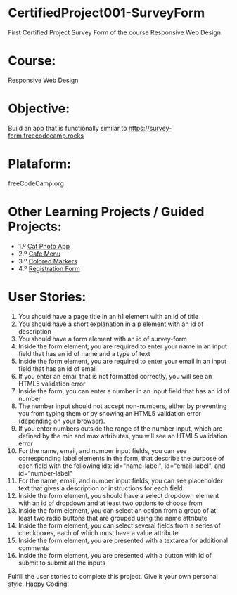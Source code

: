 # CertifiedProject001-SurveyForm
First Certified Project Survey Form of the course Responsive Web Design.
# Course:
Responsive Web Design
# Objective: 
Build an app that is functionally similar to https://survey-form.freecodecamp.rocks
# Plataform:
freeCodeCamp.org 
# Other Learning Projects / Guided Projects:
- 1.º <a href="https://github.com/elisfreire1/Project001-CatPhotoApp.git">Cat Photo App<a>
- 2.º <a href="https://github.com/elisfreire1/Project002-CafeMenu.git">Cafe Menu<a>
- 3.º <a href="https://github.com/elisfreire1/Project003-ColoredMarkers.git">Colored Markers<a>
- 4.º <a href="https://github.com/elisfreire1/Project004-RegistrationForm">Registration Form<a>

# User Stories:
1. You should have a page title in an h1 element with an id of title
2. You should have a short explanation in a p element with an id of description
3. You should have a form element with an id of survey-form
4. Inside the form element, you are required to enter your name in an input field that has an id of name and a type of text
5. Inside the form element, you are required to enter your email in an input field that has an id of email
6. If you enter an email that is not formatted correctly, you will see an HTML5 validation error
7. Inside the form, you can enter a number in an input field that has an id of number
8. The number input should not accept non-numbers, either by preventing you from typing them or by showing an HTML5 validation error (depending on your browser).
9. If you enter numbers outside the range of the number input, which are defined by the min and max attributes, you will see an HTML5 validation error
10. For the name, email, and number input fields, you can see corresponding label elements in the form, that describe the purpose of each field with the following ids: id="name-label", id="email-label", and id="number-label"
11. For the name, email, and number input fields, you can see placeholder text that gives a description or instructions for each field
12. Inside the form element, you should have a select dropdown element with an id of dropdown and at least two options to choose from
13. Inside the form element, you can select an option from a group of at least two radio buttons that are grouped using the name attribute
14. Inside the form element, you can select several fields from a series of checkboxes, each of which must have a value attribute
15. Inside the form element, you are presented with a textarea for additional comments
16. Inside the form element, you are presented with a button with id of submit to submit all the inputs

Fulfill the user stories to complete this project. Give it your own personal style. Happy Coding!